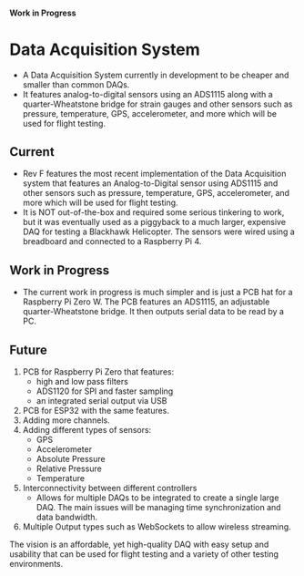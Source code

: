 #### Work in Progress
# Data Acquisition System
- A Data Acquisition System currently in development to be cheaper and smaller than common DAQs.
- It features analog-to-digital sensors using an ADS1115 along with a quarter-Wheatstone bridge for strain gauges and other sensors such as pressure, temperature, GPS, accelerometer, and more which will be used for flight testing.

## Current
- Rev F features the most recent implementation of the Data Acquisition system that features an Analog-to-Digital sensor using ADS1115 and other sensors such as pressure, temperature, GPS, accelerometer, and more which will be used for flight testing.
- It is NOT out-of-the-box and required some serious tinkering to work, but it was eventually used as a piggyback to a much larger, expensive DAQ for testing a Blackhawk Helicopter. The sensors were wired using a breadboard and connected to a Raspberry Pi 4.

## Work in Progress
- The current work in progress is much simpler and is just a PCB hat for a Raspberry Pi Zero W. The PCB features an ADS1115, an adjustable quarter-Wheatstone bridge. It then outputs serial data to be read by a PC.

## Future
1. PCB for Raspberry Pi Zero that features:
    - high and low pass filters
    - ADS1120 for SPI and faster sampling
    - an integrated serial output via USB
2. PCB for ESP32 with the same features.
3. Adding more channels.
4. Adding different types of sensors:
    - GPS
    - Accelerometer
    - Absolute Pressure
    - Relative Pressure
    - Temperature
5. Interconnectivity between different controllers
    - Allows for multiple DAQs to be integrated to create a single large DAQ. The main issues will be managing time synchronization and data bandwidth.
6. Multiple Output types such as WebSockets to allow wireless streaming.

The vision is an affordable, yet high-quality DAQ with easy setup and usability that can be used for flight testing and a variety of other testing environments.
